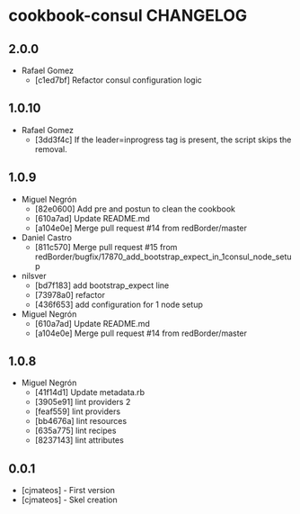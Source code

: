 cookbook-consul CHANGELOG
===============

## 2.0.0

  - Rafael Gomez
    - [c1ed7bf] Refactor consul configuration logic

## 1.0.10

  - Rafael Gomez
    - [3dd3f4c] If the leader=inprogress tag is present, the script skips the removal.

## 1.0.9

  - Miguel Negrón
    - [82e0600] Add pre and postun to clean the cookbook
    - [610a7ad] Update README.md
    - [a104e0e] Merge pull request #14 from redBorder/master
  - Daniel Castro
    - [811c570] Merge pull request #15 from redBorder/bugfix/17870_add_bootstrap_expect_in_1consul_node_setup
  - nilsver
    - [bd7f183] add bootstrap_expect line
    - [73978a0] refactor
    - [436f653] add configuration for 1 node setup
  - Miguel Negrón
    - [610a7ad] Update README.md
    - [a104e0e] Merge pull request #14 from redBorder/master

## 1.0.8

  - Miguel Negrón
    - [41f14d1] Update metadata.rb
    - [3905e91] lint providers 2
    - [feaf559] lint providers
    - [bb4676a] lint resources
    - [635a775] lint recipes
    - [8237143] lint attributes

0.0.1
-----
- [cjmateos] - First version
- [cjmateos] - Skel creation
